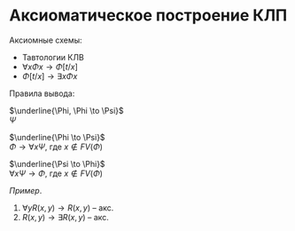 # Аксиоматическое построение КЛП 

Аксиомные схемы:
*  Тавтологии КЛВ
*  $\forall x \Phi x \to \Phi [t/x]$
*  $\Phi[t/x] \to \exists x \Phi x$

Правила вывода:

$\underline{\Phi, \Phi \to \Psi}$ <br/>
$\Psi$

$\underline{\Phi \to \Psi}$ <br/>
$\Phi \to \forall x \Psi$, где $x \not \in FV(\Phi)$ 

$\underline{\Psi \to \Phi}$ <br/>
$\forall x  \Psi \to \Phi$, где $x \not \in FV(\Phi)$



*Пример*.

1. $\forall y R(x, y) \to R(x, y)$ – акс. 
2. $R(x, y) \to \exists R(x, y)$ – акс.
